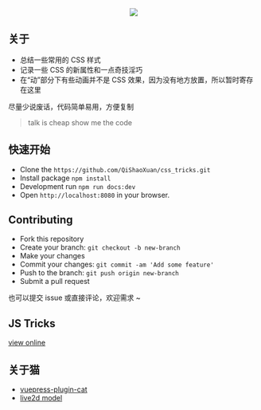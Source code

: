 <div align="center"><img src="https://raw.githubusercontent.com/QiShaoXuan/css_tricks/master/logo.png"></div>

<div style="display:none" id="local-en"></div>

## 关于

- 总结一些常用的 CSS 样式
- 记录一些 CSS 的新属性和一点奇技淫巧
- 在“动”部分下有些动画并不是 CSS 效果，因为没有地方放置，所以暂时寄存在这里

尽量少说废话，代码简单易用，方便复制

> talk is cheap show me the code

## 快速开始

- Clone the `https://github.com/QiShaoXuan/css_tricks.git`
- Install package `npm install`
- Development run `npm run docs:dev`
- Open `http://localhost:8080` in your browser.

<div style="display:none" id="list-zh"></div>

## Contributing

- Fork this repository
- Create your branch: `git checkout -b new-branch`
- Make your changes
- Commit your changes: `git commit -am 'Add some feature'`
- Push to the branch: `git push origin new-branch`
- Submit a pull request

也可以提交 issue 或直接评论，欢迎需求 ~

## JS Tricks

<a href="https://qishaoxuan.github.io/js_tricks/" target="_blank">view online</a>

## 关于猫

- <a href="https://github.com/QiShaoXuan/vuepress-plugin-cat" target="_blank">vuepress-plugin-cat</a>
- <a href="https://github.com/QiShaoXuan/live2DModel">live2d model</a>
